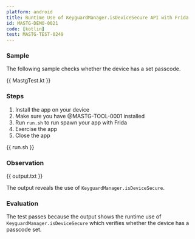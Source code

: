 ```yaml
---
platform: android
title: Runtime Use of KeyguardManager.isDeviceSecure API with Frida
id: MASTG-DEMO-0021
code: [kotlin]
test: MASTG-TEST-0249
---
```


### Sample

The following sample checks whether the device has a set passcode.

{{ MastgTest.kt }}

### Steps

1. Install the app on your device
2. Make sure you have @MASTG-TOOL-0001 installed
3. Run `run.sh` to run spawn your app with Frida
4. Exercise the app
5. Close the app

{{ run.sh }}

### Observation

{{ output.txt }}

The output reveals the use of `KeyguardManager.isDeviceSecure`.

### Evaluation

The test passes because the output shows the runtime use of `KeyguardManager.isDeviceSecure` which verifies whether the device has a passcode set.
